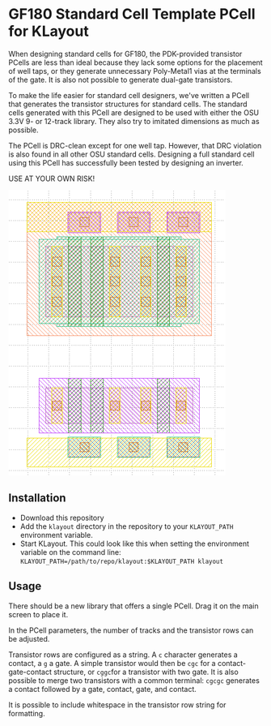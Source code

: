 # GF180 Standard Cell Template PCell for KLayout

When designing standard cells for GF180, the PDK-provided transistor PCells are less than ideal because they lack some options for the placement of well taps, or they generate unnecessary Poly-Metal1 vias at the terminals of the gate. It is also not possible to generate dual-gate transistors.

To make the life easier for standard cell designers, we've written a PCell that generates the transistor structures 
for standard cells. The standard cells generated with this PCell are designed to be used with either the OSU 3.3V 9- 
or 12-track library. They also try to imitated dimensions as much as possible.

The PCell is DRC-clean except for one well tap. However, that DRC violation is also found in all other OSU 
standard cells. Designing a full standard cell using this PCell has successfully been tested by designing an inverter.

USE AT YOUR OWN RISK!

![example of a standard cell generated using theis pcell](example.png)

## Installation
- Download this repository
- Add the `klayout` directory in the repository to your `KLAYOUT_PATH` environment variable. 
- Start KLayout. This could look like this when setting the environment variable on the command line:
  `KLAYOUT_PATH=/path/to/repo/klayout:$KLAYOUT_PATH klayout`

## Usage
There should be a new library that offers a single PCell. Drag it on the main screen to place it.

In the PCell parameters, the number of tracks and the transistor rows can be adjusted.

Transistor rows are configured as a string. A `c` character generates a contact, a `g` a gate. A simple transistor 
would then be `cgc` for a contact-gate-contact structure, or `cggc`for a transistor with two gate. It is also 
possible to merge two transistors with a common terminal: `cgcgc` generates a contact followed by a gate, contact, 
gate, and contact.

It is possible to include whitespace in the transistor row string for formatting.